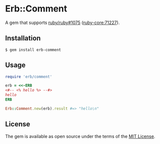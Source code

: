 # Erb::Comment

A gem that supports [ruby/ruby#1075](https://github.com/ruby/ruby/pull/1075) ([ruby-core:71227](https://bugs.ruby-lang.org/issues/11624)).

## Installation

    $ gem install erb-comment

## Usage

```rb
require 'erb/comment'

erb = <<-ERB
<#-- <% hello %> --#>
hello
ERB

Erb::Comment.new(erb).result #=> "hello\n"
```

## License

The gem is available as open source under the terms of the [MIT License](http://opensource.org/licenses/MIT).
